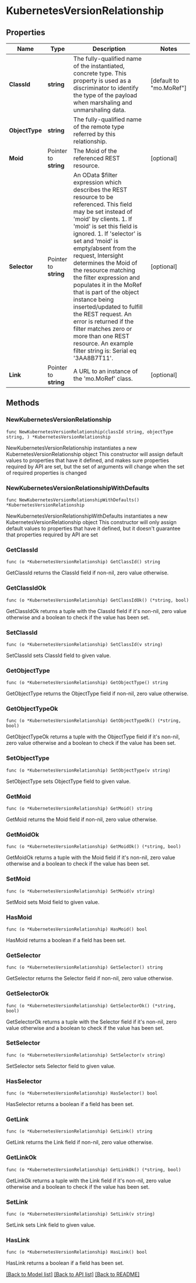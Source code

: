 # KubernetesVersionRelationship

## Properties

Name | Type | Description | Notes
------------ | ------------- | ------------- | -------------
**ClassId** | **string** | The fully-qualified name of the instantiated, concrete type. This property is used as a discriminator to identify the type of the payload when marshaling and unmarshaling data. | [default to "mo.MoRef"]
**ObjectType** | **string** | The fully-qualified name of the remote type referred by this relationship. | 
**Moid** | Pointer to **string** | The Moid of the referenced REST resource. | [optional] 
**Selector** | Pointer to **string** | An OData $filter expression which describes the REST resource to be referenced. This field may be set instead of &#39;moid&#39; by clients. 1. If &#39;moid&#39; is set this field is ignored. 1. If &#39;selector&#39; is set and &#39;moid&#39; is empty/absent from the request, Intersight determines the Moid of the resource matching the filter expression and populates it in the MoRef that is part of the object instance being inserted/updated to fulfill the REST request. An error is returned if the filter matches zero or more than one REST resource. An example filter string is: Serial eq &#39;3AA8B7T11&#39;. | [optional] 
**Link** | Pointer to **string** | A URL to an instance of the &#39;mo.MoRef&#39; class. | [optional] 

## Methods

### NewKubernetesVersionRelationship

`func NewKubernetesVersionRelationship(classId string, objectType string, ) *KubernetesVersionRelationship`

NewKubernetesVersionRelationship instantiates a new KubernetesVersionRelationship object
This constructor will assign default values to properties that have it defined,
and makes sure properties required by API are set, but the set of arguments
will change when the set of required properties is changed

### NewKubernetesVersionRelationshipWithDefaults

`func NewKubernetesVersionRelationshipWithDefaults() *KubernetesVersionRelationship`

NewKubernetesVersionRelationshipWithDefaults instantiates a new KubernetesVersionRelationship object
This constructor will only assign default values to properties that have it defined,
but it doesn't guarantee that properties required by API are set

### GetClassId

`func (o *KubernetesVersionRelationship) GetClassId() string`

GetClassId returns the ClassId field if non-nil, zero value otherwise.

### GetClassIdOk

`func (o *KubernetesVersionRelationship) GetClassIdOk() (*string, bool)`

GetClassIdOk returns a tuple with the ClassId field if it's non-nil, zero value otherwise
and a boolean to check if the value has been set.

### SetClassId

`func (o *KubernetesVersionRelationship) SetClassId(v string)`

SetClassId sets ClassId field to given value.


### GetObjectType

`func (o *KubernetesVersionRelationship) GetObjectType() string`

GetObjectType returns the ObjectType field if non-nil, zero value otherwise.

### GetObjectTypeOk

`func (o *KubernetesVersionRelationship) GetObjectTypeOk() (*string, bool)`

GetObjectTypeOk returns a tuple with the ObjectType field if it's non-nil, zero value otherwise
and a boolean to check if the value has been set.

### SetObjectType

`func (o *KubernetesVersionRelationship) SetObjectType(v string)`

SetObjectType sets ObjectType field to given value.


### GetMoid

`func (o *KubernetesVersionRelationship) GetMoid() string`

GetMoid returns the Moid field if non-nil, zero value otherwise.

### GetMoidOk

`func (o *KubernetesVersionRelationship) GetMoidOk() (*string, bool)`

GetMoidOk returns a tuple with the Moid field if it's non-nil, zero value otherwise
and a boolean to check if the value has been set.

### SetMoid

`func (o *KubernetesVersionRelationship) SetMoid(v string)`

SetMoid sets Moid field to given value.

### HasMoid

`func (o *KubernetesVersionRelationship) HasMoid() bool`

HasMoid returns a boolean if a field has been set.

### GetSelector

`func (o *KubernetesVersionRelationship) GetSelector() string`

GetSelector returns the Selector field if non-nil, zero value otherwise.

### GetSelectorOk

`func (o *KubernetesVersionRelationship) GetSelectorOk() (*string, bool)`

GetSelectorOk returns a tuple with the Selector field if it's non-nil, zero value otherwise
and a boolean to check if the value has been set.

### SetSelector

`func (o *KubernetesVersionRelationship) SetSelector(v string)`

SetSelector sets Selector field to given value.

### HasSelector

`func (o *KubernetesVersionRelationship) HasSelector() bool`

HasSelector returns a boolean if a field has been set.

### GetLink

`func (o *KubernetesVersionRelationship) GetLink() string`

GetLink returns the Link field if non-nil, zero value otherwise.

### GetLinkOk

`func (o *KubernetesVersionRelationship) GetLinkOk() (*string, bool)`

GetLinkOk returns a tuple with the Link field if it's non-nil, zero value otherwise
and a boolean to check if the value has been set.

### SetLink

`func (o *KubernetesVersionRelationship) SetLink(v string)`

SetLink sets Link field to given value.

### HasLink

`func (o *KubernetesVersionRelationship) HasLink() bool`

HasLink returns a boolean if a field has been set.


[[Back to Model list]](../README.md#documentation-for-models) [[Back to API list]](../README.md#documentation-for-api-endpoints) [[Back to README]](../README.md)



